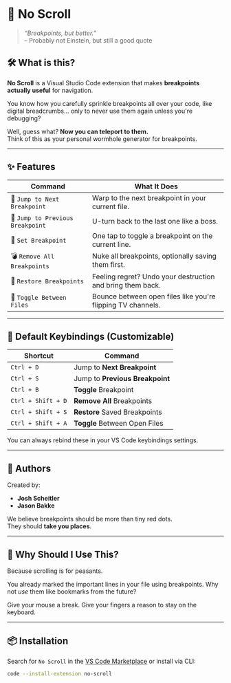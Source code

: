 # 🧭 No Scroll

> _“Breakpoints, but better.”_  
> – Probably not Einstein, but still a good quote

## 🛠️ What is this?

**No Scroll** is a Visual Studio Code extension that makes **breakpoints actually useful** for navigation.

You know how you carefully sprinkle breakpoints all over your code, like digital breadcrumbs… only to never use them again unless you're debugging?

Well, guess what? **Now you can teleport to them.**  
Think of this as your personal wormhole generator for breakpoints.

---

## ✨ Features

| Command                         | What It Does                                               |
|--------------------------------|-------------------------------------------------------------|
| 🧭 `Jump to Next Breakpoint`    | Warp to the next breakpoint in your current file.          |
| 🧭 `Jump to Previous Breakpoint`| U-turn back to the last one like a boss.                   |
| 🎯 `Set Breakpoint`             | One tap to toggle a breakpoint on the current line.        |
| 💣 `Remove All Breakpoints`     | Nuke all breakpoints, optionally saving them first.        |
| 💾 `Restore Breakpoints`        | Feeling regret? Undo your destruction and bring them back. |
| 🔁 `Toggle Between Files`       | Bounce between open files like you're flipping TV channels.|

---

## 🎹 Default Keybindings (Customizable)

| Shortcut            | Command                         |
|---------------------|----------------------------------|
| `Ctrl + D`          | Jump to **Next Breakpoint**      |
| `Ctrl + S`          | Jump to **Previous Breakpoint**  |
| `Ctrl + B`          | **Toggle** Breakpoint            |
| `Ctrl + Shift + D`  | **Remove All** Breakpoints       |
| `Ctrl + Shift + S`  | **Restore** Saved Breakpoints    |
| `Ctrl + Shift + A`  | **Toggle** Between Open Files    |

You can always rebind these in your VS Code keybindings settings.

---

## 🤝 Authors

Created by:

- **Josh Scheitler**  
- **Jason Bakke**

We believe breakpoints should be more than tiny red dots.  
They should **take you places**.

---

## 🧪 Why Should I Use This?

Because scrolling is for peasants.

You already marked the important lines in your file using breakpoints. Why not *use* them like bookmarks from the future?

Give your mouse a break. Give your fingers a reason to stay on the keyboard.

---

## 📦 Installation

Search for `No Scroll` in the [VS Code Marketplace](https://marketplace.visualstudio.com/) or install via CLI:

```bash
code --install-extension no-scroll
